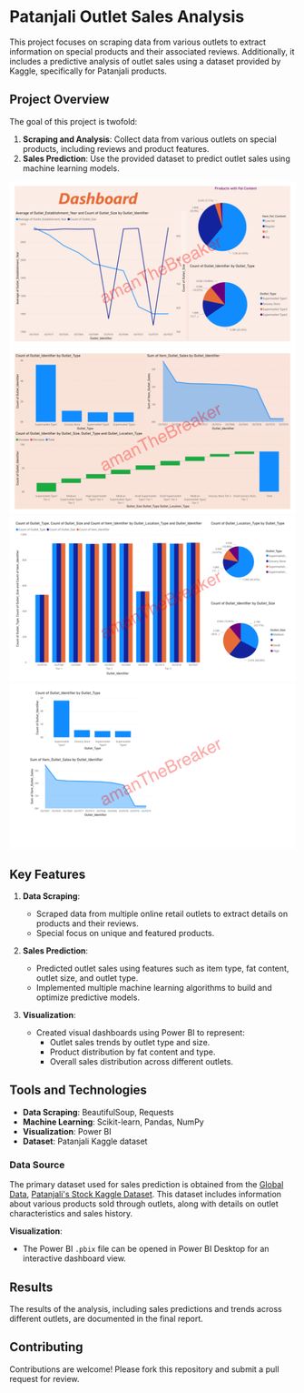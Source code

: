 

# Patanjali Outlet Sales Analysis

This project focuses on scraping data from various outlets to extract information on special products and their associated reviews. Additionally, it includes a predictive analysis of outlet sales using a dataset provided by Kaggle, specifically for Patanjali products.

## Project Overview

The goal of this project is twofold:
1. **Scraping and Analysis**: Collect data from various outlets on special products, including reviews and product features.
2. **Sales Prediction**: Use the provided dataset to predict outlet sales using machine learning models.

![Image 1](patanjali_outlet_sales_analysis_page-0001.jpg)
![Image 2](patanjali_outlet_sales_analysis_page-0002.jpg)
![Image 3](patanjali_outlet_sales_analysis_page-0003.jpg)
![Image 4](patanjali_outlet_sales_analysis_page-0004.jpg)

## Key Features

1. **Data Scraping**:
   - Scraped data from multiple online retail outlets to extract details on products and their reviews.
   - Special focus on unique and featured products.

2. **Sales Prediction**:
   - Predicted outlet sales using features such as item type, fat content, outlet size, and outlet type.
   - Implemented multiple machine learning algorithms to build and optimize predictive models.

3. **Visualization**:
   - Created visual dashboards using Power BI to represent:
     - Outlet sales trends by outlet type and size.
     - Product distribution by fat content and type.
     - Overall sales distribution across different outlets.


## Tools and Technologies

- **Data Scraping**: BeautifulSoup, Requests
- **Machine Learning**: Scikit-learn, Pandas, NumPy
- **Visualization**: Power BI
- **Dataset**: Patanjali Kaggle dataset


### Data Source

The primary dataset used for sales prediction is obtained from the [Global Data](https://www.globaldata.com/company-profile/ruchi-soya-industries-ltd/premium-data/),   [Patanjali's Stock Kaggle Dataset](https://www.kaggle.com/datasets/nitirajkulkarni/patanjali-ns-stock-performance). This dataset includes information about various products sold through outlets, along with details on outlet characteristics and sales history.



**Visualization**:
   - The Power BI `.pbix` file can be opened in Power BI Desktop for an interactive dashboard view.

## Results

The results of the analysis, including sales predictions and trends across different outlets, are documented in the final report. 

## Contributing

Contributions are welcome! Please fork this repository and submit a pull request for review.

